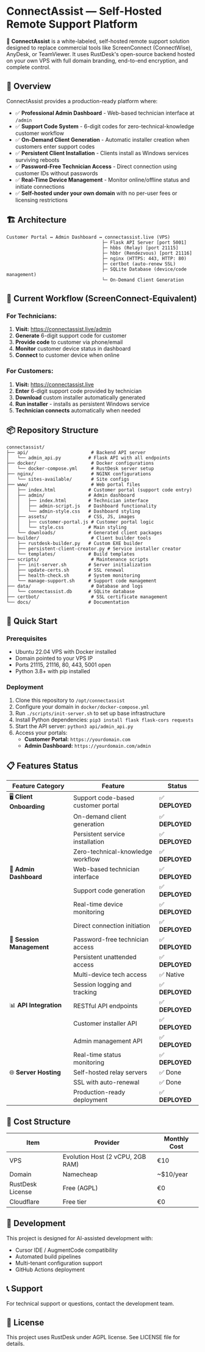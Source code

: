 # ConnectAssist — Self-Hosted Remote Support Platform

🧠 **ConnectAssist** is a white-labeled, self-hosted remote support solution designed to replace commercial tools like ScreenConnect (ConnectWise), AnyDesk, or TeamViewer. It uses RustDesk's open-source backend hosted on your own VPS with full domain branding, end-to-end encryption, and complete control.

## 🔷 Overview

ConnectAssist provides a production-ready platform where:
- ✅ **Professional Admin Dashboard** - Web-based technician interface at `/admin`
- ✅ **Support Code System** - 6-digit codes for zero-technical-knowledge customer workflow
- ✅ **On-Demand Client Generation** - Automatic installer creation when customers enter support codes
- ✅ **Persistent Client Installation** - Clients install as Windows services surviving reboots
- ✅ **Password-Free Technician Access** - Direct connection using customer IDs without passwords
- ✅ **Real-Time Device Management** - Monitor online/offline status and initiate connections
- ✅ **Self-hosted under your own domain** with no per-user fees or licensing restrictions

## 🏗️ Architecture

```
Customer Portal ↔ Admin Dashboard ↔ connectassist.live (VPS)
                                   ├─ Flask API Server [port 5001]
                                   ├─ hbbs (Relay) [port 21115]
                                   ├─ hbbr (Rendezvous) [port 21116]
                                   ├─ nginx (HTTPS: 443, HTTP: 80)
                                   ├─ certbot (auto-renew SSL)
                                   ├─ SQLite Database (device/code management)
                                   └─ On-Demand Client Generation
```

## 🔄 Current Workflow (ScreenConnect-Equivalent)

### **For Technicians:**
1. **Visit:** https://connectassist.live/admin
2. **Generate** 6-digit support code for customer
3. **Provide code** to customer via phone/email
4. **Monitor** customer device status in dashboard
5. **Connect** to customer device when online

### **For Customers:**
1. **Visit:** https://connectassist.live
2. **Enter** 6-digit support code provided by technician
3. **Download** custom installer automatically generated
4. **Run installer** - installs as persistent Windows service
5. **Technician connects** automatically when needed

## 📦 Repository Structure

```
connectassist/
├── api/                       # Backend API server
│   └── admin_api.py          # Flask API with all endpoints
├── docker/                    # Docker configurations
│   └── docker-compose.yml     # RustDesk server setup
├── nginx/                     # NGINX configurations
│   └── sites-available/       # Site configs
├── www/                       # Web portal files
│   ├── index.html            # Customer portal (support code entry)
│   ├── admin/                # Admin dashboard
│   │   ├── index.html        # Technician interface
│   │   ├── admin-script.js   # Dashboard functionality
│   │   └── admin-style.css   # Dashboard styling
│   ├── assets/               # CSS, JS, images
│   │   ├── customer-portal.js # Customer portal logic
│   │   └── style.css         # Main styling
│   └── downloads/            # Generated client packages
├── builder/                   # Client builder tools
│   ├── rustdesk-builder.py   # Custom EXE builder
│   ├── persistent-client-creator.py # Service installer creator
│   └── templates/            # Build templates
├── scripts/                   # Maintenance scripts
│   ├── init-server.sh        # Server initialization
│   ├── update-certs.sh       # SSL renewal
│   ├── health-check.sh       # System monitoring
│   └── manage-support.sh     # Support code management
├── data/                      # Database and logs
│   └── connectassist.db      # SQLite database
├── certbot/                   # SSL certificate management
└── docs/                     # Documentation
```

## 🚀 Quick Start

### Prerequisites
- Ubuntu 22.04 VPS with Docker installed
- Domain pointed to your VPS IP
- Ports 21115, 21116, 80, 443, 5001 open
- Python 3.8+ with pip installed

### Deployment
1. Clone this repository to `/opt/connectassist`
2. Configure your domain in `docker/docker-compose.yml`
3. Run `./scripts/init-server.sh` to set up base infrastructure
4. Install Python dependencies: `pip3 install flask flask-cors requests`
5. Start the API server: `python3 api/admin_api.py`
6. Access your portals:
   - **Customer Portal:** `https://yourdomain.com`
   - **Admin Dashboard:** `https://yourdomain.com/admin`

## 📋 Features Status

| Feature Category | Feature | Status |
|-----------------|---------|--------|
| 🖥️ **Client Onboarding** | Support code-based customer portal | ✅ **DEPLOYED** |
| | On-demand client generation | ✅ **DEPLOYED** |
| | Persistent service installation | ✅ **DEPLOYED** |
| | Zero-technical-knowledge workflow | ✅ **DEPLOYED** |
| 🔧 **Admin Dashboard** | Web-based technician interface | ✅ **DEPLOYED** |
| | Support code generation | ✅ **DEPLOYED** |
| | Real-time device monitoring | ✅ **DEPLOYED** |
| | Direct connection initiation | ✅ **DEPLOYED** |
| 🔁 **Session Management** | Password-free technician access | ✅ **DEPLOYED** |
| | Persistent unattended access | ✅ **DEPLOYED** |
| | Multi-device tech access | ✅ Native |
| | Session logging and tracking | ✅ **DEPLOYED** |
| 📊 **API Integration** | RESTful API endpoints | ✅ **DEPLOYED** |
| | Customer installer API | ✅ **DEPLOYED** |
| | Admin management API | ✅ **DEPLOYED** |
| | Real-time status monitoring | ✅ **DEPLOYED** |
| 🌐 **Server Hosting** | Self-hosted relay servers | ✅ Done |
| | SSL with auto-renewal | ✅ Done |
| | Production-ready deployment | ✅ **DEPLOYED** |

## 💸 Cost Structure

| Item | Provider | Monthly Cost |
|------|----------|--------------|
| VPS | Evolution Host (2 vCPU, 2GB RAM) | €10 |
| Domain | Namecheap | ~$10/year |
| RustDesk License | Free (AGPL) | €0 |
| Cloudflare | Free tier | €0 |

## 🔧 Development

This project is designed for AI-assisted development with:
- Cursor IDE / AugmentCode compatibility
- Automated build pipelines
- Multi-tenant configuration support
- GitHub Actions deployment

## 📞 Support

For technical support or questions, contact the development team.

## 📄 License

This project uses RustDesk under AGPL license. See LICENSE file for details.
